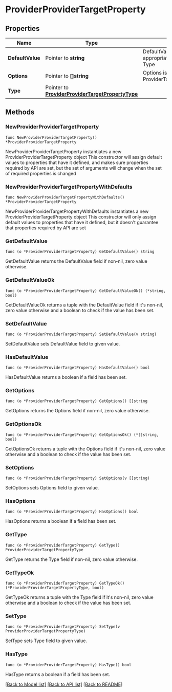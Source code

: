 # ProviderProviderTargetProperty

## Properties

Name | Type | Description | Notes
------------ | ------------- | ------------- | -------------
**DefaultValue** | Pointer to **string** | DefaultValue is converted into the appropriate type based on the Type | [optional] 
**Options** | Pointer to **[]string** | Options is only used if the Type is ProviderTargetPropertyTypeOption | [optional] 
**Type** | Pointer to [**ProviderProviderTargetPropertyType**](ProviderProviderTargetPropertyType.md) |  | [optional] 

## Methods

### NewProviderProviderTargetProperty

`func NewProviderProviderTargetProperty() *ProviderProviderTargetProperty`

NewProviderProviderTargetProperty instantiates a new ProviderProviderTargetProperty object
This constructor will assign default values to properties that have it defined,
and makes sure properties required by API are set, but the set of arguments
will change when the set of required properties is changed

### NewProviderProviderTargetPropertyWithDefaults

`func NewProviderProviderTargetPropertyWithDefaults() *ProviderProviderTargetProperty`

NewProviderProviderTargetPropertyWithDefaults instantiates a new ProviderProviderTargetProperty object
This constructor will only assign default values to properties that have it defined,
but it doesn't guarantee that properties required by API are set

### GetDefaultValue

`func (o *ProviderProviderTargetProperty) GetDefaultValue() string`

GetDefaultValue returns the DefaultValue field if non-nil, zero value otherwise.

### GetDefaultValueOk

`func (o *ProviderProviderTargetProperty) GetDefaultValueOk() (*string, bool)`

GetDefaultValueOk returns a tuple with the DefaultValue field if it's non-nil, zero value otherwise
and a boolean to check if the value has been set.

### SetDefaultValue

`func (o *ProviderProviderTargetProperty) SetDefaultValue(v string)`

SetDefaultValue sets DefaultValue field to given value.

### HasDefaultValue

`func (o *ProviderProviderTargetProperty) HasDefaultValue() bool`

HasDefaultValue returns a boolean if a field has been set.

### GetOptions

`func (o *ProviderProviderTargetProperty) GetOptions() []string`

GetOptions returns the Options field if non-nil, zero value otherwise.

### GetOptionsOk

`func (o *ProviderProviderTargetProperty) GetOptionsOk() (*[]string, bool)`

GetOptionsOk returns a tuple with the Options field if it's non-nil, zero value otherwise
and a boolean to check if the value has been set.

### SetOptions

`func (o *ProviderProviderTargetProperty) SetOptions(v []string)`

SetOptions sets Options field to given value.

### HasOptions

`func (o *ProviderProviderTargetProperty) HasOptions() bool`

HasOptions returns a boolean if a field has been set.

### GetType

`func (o *ProviderProviderTargetProperty) GetType() ProviderProviderTargetPropertyType`

GetType returns the Type field if non-nil, zero value otherwise.

### GetTypeOk

`func (o *ProviderProviderTargetProperty) GetTypeOk() (*ProviderProviderTargetPropertyType, bool)`

GetTypeOk returns a tuple with the Type field if it's non-nil, zero value otherwise
and a boolean to check if the value has been set.

### SetType

`func (o *ProviderProviderTargetProperty) SetType(v ProviderProviderTargetPropertyType)`

SetType sets Type field to given value.

### HasType

`func (o *ProviderProviderTargetProperty) HasType() bool`

HasType returns a boolean if a field has been set.


[[Back to Model list]](../README.md#documentation-for-models) [[Back to API list]](../README.md#documentation-for-api-endpoints) [[Back to README]](../README.md)


